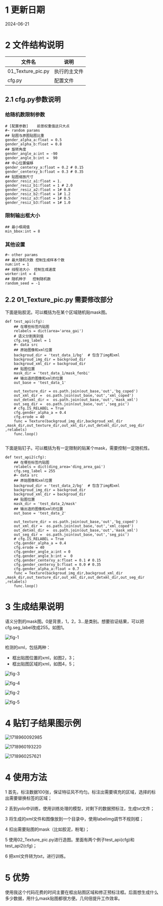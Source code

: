 # 1 更新日期

2024-06-21

# 2 文件结构说明

| 文件名            | 说明         |
| ----------------- | ------------ |
| 01_Texture_pic.py | 执行的主文件 |
| cfg.py            | 配置文件     |

## 2.1 cfg.py参数说明

### 给随机数限制参数

```python3
# [配置参数]    前景权重值这只大点
#~ random params
## 贴图与原图贴图比重
gender_alpha_a:float = 0.5
gender_alpha_b:float = 0.8
## 旋转角度
gender_angle_a:int = -90
gender_angle_b:int =  90
## 中心位置偏移
gender_centerxy_a:float = 0.2 # 0.15
gender_centerxy_b:float = 0.3 # 0.35
## 贴图缩放尺寸
gender_resiz_a1:float = 1.
gender_resiz_b1:float = 1 # 2.0
gender_resiz_a2:float = 1# 0.8
gender_resiz_b2:float = 1# 1.2
gender_resiz_a3:float = 1# 0.5
gender_resiz_b3:float = 1# 1.0

```

### 限制输出框大小

```
## 最小框阈值
min_bbox:int = 8

```

### 其他设置

```
#~ other params
## 最大随机次数 控制生成样本个数
num:int = 1
## 线程池大小  控制生成速度
worker:int = 4
## 随机种子   控制随机数
random_seed = -1 
```

## 2.2 01_Texture_pic.py 需要修改部分

下面是贴胶泥。可以概括为在某个区域随机贴mask图。

```python3
def test_api(cfg):
    ## 在哪些标签内贴图
    relabels = dict(area='area_gai')
    # 语义分割类别值
    cfg.seg_label = 1
    #~ data src
    ## 原始图像和xml位置
    backgroud_dir = 'test_data_1/bg'  # 包含了img和xml
    backgroud_img_dir = backgroud_dir
    backgroud_xml_dir = backgroud_dir
    ## 贴图位置
    mask_dir = 'test_data_1/mask_fenbi'  
    ## 输出造的图像和xml的位置
    out_base = 'test_data_1'
  
    out_texture_dir = os.path.join(out_base,'out','bg_coped') 
    out_xml_dir =  os.path.join(out_base,'out','xml_coped')
    out_detxml_dir =  os.path.join(out_base,'out','mask_xml')
    out_seg_dir =  os.path.join(out_base,'out','seg_pic') 
    # cfg.IS_RELABEL = True
    cfg.gender_alpha_a = 0.4
    cfg.erode = 40
    func = Texture(backgroud_img_dir,backgroud_xml_dir ,mask_dir,out_texture_dir,out_xml_dir,out_detxml_dir,out_seg_dir ,relabels)
    func.loop()


```

下面是贴钉子。可以概括为有一定限制的贴某个mask，需要控制一定随机性。

```python3
def test_api2(cfg):
    ## 在哪些标签内贴图
    relabels = dict(ding_area='ding_area_gai')
    cfg.seg_label = 255
    #~ data src
    ## 原始图像和xml位置
    backgroud_dir = 'test_data_2/bg'  # 包含了img和xml
    backgroud_img_dir = backgroud_dir
    backgroud_xml_dir = backgroud_dir
    ## 贴图位置
    mask_dir = 'test_data_2/mask'      
    ## 输出造的图像和xml的位置
    out_base = 'test_data_2'
  
    out_texture_dir = os.path.join(out_base,'out','bg_coped') 
    out_xml_dir =  os.path.join(out_base,'out','xml_coped')
    out_detxml_dir =  os.path.join(out_base,'out','mask_xml')
    out_seg_dir =  os.path.join(out_base,'out','seg_pic') 
    # cfg.IS_RELABEL = True
    cfg.gender_alpha_a = 0.4
    cfg.erode = 40
    cfg.gender_angle_a:int = 0
    cfg.gender_angle_b:int =  0
    cfg.gender_centerxy_a:float = 0.1 # 0.15
    cfg.gender_centerxy_b:float = 0.0 # 0.35
    cfg.gender_alpha_a:float = 0.7
    func = Texture(backgroud_img_dir,backgroud_xml_dir ,mask_dir,out_texture_dir,out_xml_dir,out_detxml_dir,out_seg_dir ,relabels)
    func.loop()

```

# 3 生成结果说明

语义分割的mask图。0是背景，1，2，3...是类别。想要验证结果，可以把cfg.seg_label改成255。如图1。

![fig-1](tmp\1.jpg)

检测的xml，包括两种：

- 框出贴图位置的xml，如图2，3；
- 框出贴图区域的xml，如图4，5；

![fig-3](tmp/3.jpg)

![fig-4](tmp/4.jpg)

![fig-2](tmp/2.jpg)

![fig-5](tmp/5.jpg)

# 4 贴钉子结果图示例

![1718960092985](tmp/1718960092985.png)

![1718960193220](tmp/1718960193220.png)

![1718960257621](tmp/1718960257621.png)

# 4 使用方法

1 首先，标注数据100张，保证特征风不均匀。标注出需要填充的区域，选择的标出需要替换标签的区域；

2 丢到yolo中训练，使用训练处理的模型，对剩下的数据预标注，生成txt文件；

3 将生成的xml文件和图像放到一个目录中，使用labelimg调节不规则框；

4 扣出需要贴图的mask（比如胶泥，粉笔)；

5 使用02_Texture_pic.py进行造图。里面有两个例子test_api(cfg)和test_api2(cfg)；

6 把xml文件转为txt，进行训练。

# 5 优势

使用我这个代码花费的时间主要在框出贴图区域和修正预标注框。后面想生成什么多少数据，用什么mask贴图都很方便。几何倍提升工作效率。
